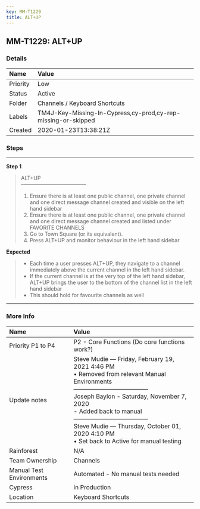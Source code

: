 ```yaml
---
key: MM-T1229
title: ALT+UP
---
```


## MM-T1229: ALT+UP

### Details

| Name     | Value                                                         |
| :------- | :------------------------------------------------------------ |
| Priority | Low                                                           |
| Status   | Active                                                        |
| Folder   | Channels / Keyboard Shortcuts                                 |
| Labels   | TM4J-Key-Missing-In-Cypress,cy-prod,cy-rep-missing-or-skipped |
| Created  | 2020-01-23T13:38:21Z                                          |

### Steps

<hr/>

**Step 1**

> <article>ALT+UP<br>–––––––––––––––––––––––––<ol><li>Ensure there is at least one public channel, one private channel and one direct message channel created and visible on the left hand sidebar</li><li>Ensure there is at least one public channel, one private channel and one direct message channel created and listed under FAVORITE CHANNELS</li><li>Go to Town Square (or its equivalent).</li><li>Press ALT+UP and monitor behaviour in the left hand sidebar</li></ol></article>

**Expected**

> <article><ul><li>Each time a user presses ALT+UP, they navigate to a channel immediately above the current channel in the left hand sidebar.</li><li>If the current channel is at the very top of the left hand sidebar, ALT+UP brings the user to the bottom of the channel list in the left hand sidebar</li><li>This should hold for favourite channels as well</li></ul></article>

<hr/>

### More Info

| Name                     | Value                                                                                                                                                                                                                                                                                                                           |
| :----------------------- | :------------------------------------------------------------------------------------------------------------------------------------------------------------------------------------------------------------------------------------------------------------------------------------------------------------------------------ |
| Priority P1 to P4        | P2 - Core Functions (Do core functions work?)                                                                                                                                                                                                                                                                                   |
| Update notes             | Steve Mudie — Friday, February 19, 2021 4:46 PM<br>• Removed from relevant Manual Environments<br>–––––––––––––––––––––––––<br>Joseph Baylon - Saturday, November 7, 2020<br>- Added back to manual<br>–––––––––––––––––––––––––<br>Steve Mudie — Thursday, October 01, 2020 4:10 PM<br>• Set back to Active for manual testing |
| Rainforest               | N/A                                                                                                                                                                                                                                                                                                                             |
| Team Ownership           | Channels                                                                                                                                                                                                                                                                                                                        |
| Manual Test Environments | Automated - No manual tests needed                                                                                                                                                                                                                                                                                              |
| Cypress                  | in Production                                                                                                                                                                                                                                                                                                                   |
| Location                 | Keyboard Shortcuts                                                                                                                                                                                                                                                                                                              |
